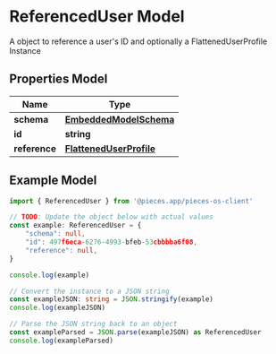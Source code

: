 
# ReferencedUser Model

A object to reference a user\'s ID and optionally a FlattenedUserProfile Instance 

## Properties Model

Name | Type
------------ | -------------
**schema** | [**EmbeddedModelSchema**](EmbeddedModelSchema)
**id** | **string**
**reference** | [**FlattenedUserProfile**](FlattenedUserProfile)

## Example Model

```typescript
import { ReferencedUser } from '@pieces.app/pieces-os-client'

// TODO: Update the object below with actual values
const example: ReferencedUser = {
    "schema": null,
    "id": 497f6eca-6276-4993-bfeb-53cbbbba6f08,
    "reference": null,
}

console.log(example)

// Convert the instance to a JSON string
const exampleJSON: string = JSON.stringify(example)
console.log(exampleJSON)

// Parse the JSON string back to an object
const exampleParsed = JSON.parse(exampleJSON) as ReferencedUser
console.log(exampleParsed)
```


